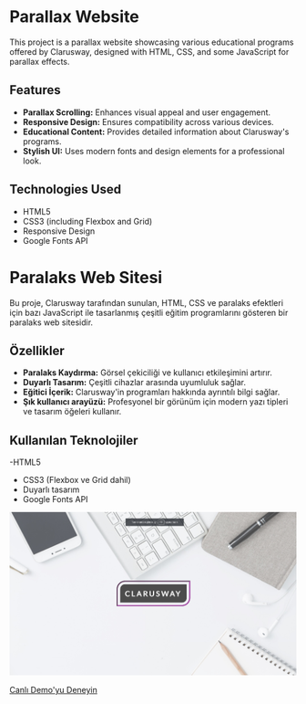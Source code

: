 # Parallax Website

This project is a parallax website showcasing various educational programs offered by Clarusway, designed with HTML, CSS, and some JavaScript for parallax effects.

## Features

- **Parallax Scrolling:** Enhances visual appeal and user engagement.
- **Responsive Design:** Ensures compatibility across various devices.
- **Educational Content:** Provides detailed information about Clarusway's programs.
- **Stylish UI:** Uses modern fonts and design elements for a professional look.

## Technologies Used

- HTML5
- CSS3 (including Flexbox and Grid)
- Responsive Design
- Google Fonts API

# Paralaks Web Sitesi

Bu proje, Clarusway tarafından sunulan, HTML, CSS ve paralaks efektleri için bazı JavaScript ile tasarlanmış çeşitli eğitim programlarını gösteren bir paralaks web sitesidir.

## Özellikler

- **Paralaks Kaydırma:** Görsel çekiciliği ve kullanıcı etkileşimini artırır.
- **Duyarlı Tasarım:** Çeşitli cihazlar arasında uyumluluk sağlar.
- **Eğitici İçerik:** Clarusway'in programları hakkında ayrıntılı bilgi sağlar.
- **Şık kullanıcı arayüzü:** Profesyonel bir görünüm için modern yazı tipleri ve tasarım öğeleri kullanır.

## Kullanılan Teknolojiler

-HTML5
- CSS3 (Flexbox ve Grid dahil)
- Duyarlı tasarım
- Google Fonts API

![Cw](./img/cw.jpg)

[Canlı Demo'yu Deneyin](https://fatihycan.github.io/Parallax-Web/)
